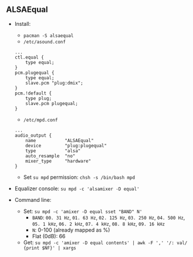 ALSAEqual
---

- Install:
	- `pacman -S alsaequal`
	- `/etc/asound.conf`
	```
	...
	ctl.equal {
		type equal;
	}
	pcm.plugequal {
		type equal;
		slave.pcm "plug:dmix";
	}
	pcm.!default {
		type plug;
		slave.pcm plugequal;
	}
	```
	- `/etc/mpd.conf`
	```
	...
	audio_output {
		name           "ALSAEqual"
		device         "plug:plugequal"
		type           "alsa"
		auto_resample  "no"
		mixer_type     "hardware"
	}
	```
	- Set `su mpd` permission: `chsh -s /bin/bash mpd`

- Equalizer console: `su mpd -c 'alsamixer -D equal'`
- Command line:
	- Set: `su mpd -c 'amixer -D equal sset "BAND" N'`
		- `BAND`: `00. 31 Hz`, `01. 63 Hz`, `02. 125 Hz`, `03. 250 Hz`, `04. 500 Hz`, `05. 1 kHz`, `06. 2 kHz`, `07. 4 kHz`, `08. 8 kHz`, `09. 16 kHz`
		- `N`: 0-100 (already mapped as %)
		- Flat (0dB): 66
	- Get: `su mpd -c 'amixer -D equal contents' | awk -F ',' '/: val/ {print $NF}' | xargs`
